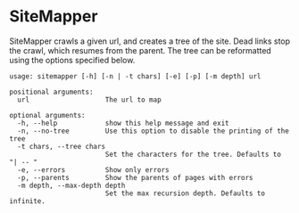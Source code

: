 # SiteMapper #

SiteMapper crawls a given url, and creates a tree of the site. Dead links stop the crawl, which resumes from the parent. The tree can be reformatted using the options specified below.

	usage: sitemapper [-h] [-n | -t chars] [-e] [-p] [-m depth] url

	positional arguments:
	  url                   The url to map

	optional arguments:
	  -h, --help            show this help message and exit
	  -n, --no-tree         Use this option to disable the printing of the tree
	  -t chars, --tree chars
	                        Set the characters for the tree. Defaults to "| -- "
	  -e, --errors          Show only errors
	  -p, --parents         Show the parents of pages with errors
	  -m depth, --max-depth depth
	                        Set the max recursion depth. Defaults to infinite.